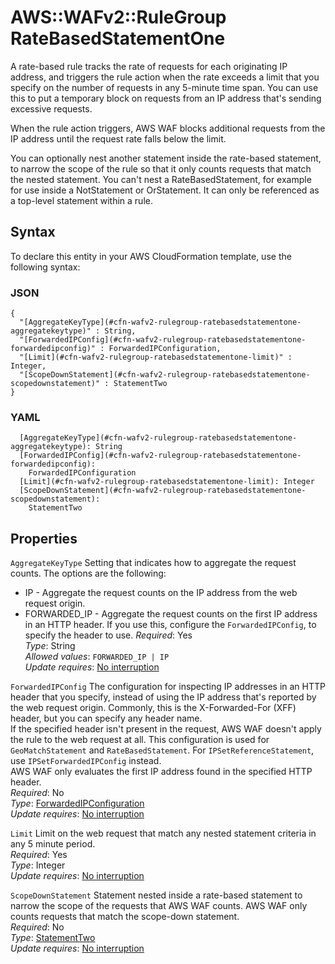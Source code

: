 # AWS::WAFv2::RuleGroup RateBasedStatementOne<a name="aws-properties-wafv2-rulegroup-ratebasedstatementone"></a>

A rate\-based rule tracks the rate of requests for each originating IP address, and triggers the rule action when the rate exceeds a limit that you specify on the number of requests in any 5\-minute time span\. You can use this to put a temporary block on requests from an IP address that's sending excessive requests\. 

 When the rule action triggers, AWS WAF blocks additional requests from the IP address until the request rate falls below the limit\. 

 You can optionally nest another statement inside the rate\-based statement, to narrow the scope of the rule so that it only counts requests that match the nested statement\. You can't nest a RateBasedStatement, for example for use inside a NotStatement or OrStatement\. It can only be referenced as a top\-level statement within a rule\.

## Syntax<a name="aws-properties-wafv2-rulegroup-ratebasedstatementone-syntax"></a>

To declare this entity in your AWS CloudFormation template, use the following syntax:

### JSON<a name="aws-properties-wafv2-rulegroup-ratebasedstatementone-syntax.json"></a>

```
{
  "[AggregateKeyType](#cfn-wafv2-rulegroup-ratebasedstatementone-aggregatekeytype)" : String,
  "[ForwardedIPConfig](#cfn-wafv2-rulegroup-ratebasedstatementone-forwardedipconfig)" : ForwardedIPConfiguration,
  "[Limit](#cfn-wafv2-rulegroup-ratebasedstatementone-limit)" : Integer,
  "[ScopeDownStatement](#cfn-wafv2-rulegroup-ratebasedstatementone-scopedownstatement)" : StatementTwo
}
```

### YAML<a name="aws-properties-wafv2-rulegroup-ratebasedstatementone-syntax.yaml"></a>

```
  [AggregateKeyType](#cfn-wafv2-rulegroup-ratebasedstatementone-aggregatekeytype): String
  [ForwardedIPConfig](#cfn-wafv2-rulegroup-ratebasedstatementone-forwardedipconfig): 
    ForwardedIPConfiguration
  [Limit](#cfn-wafv2-rulegroup-ratebasedstatementone-limit): Integer
  [ScopeDownStatement](#cfn-wafv2-rulegroup-ratebasedstatementone-scopedownstatement): 
    StatementTwo
```

## Properties<a name="aws-properties-wafv2-rulegroup-ratebasedstatementone-properties"></a>

`AggregateKeyType`  <a name="cfn-wafv2-rulegroup-ratebasedstatementone-aggregatekeytype"></a>
Setting that indicates how to aggregate the request counts\. The options are the following:  
+ IP \- Aggregate the request counts on the IP address from the web request origin\.
+ FORWARDED\_IP \- Aggregate the request counts on the first IP address in an HTTP header\. If you use this, configure the `ForwardedIPConfig`, to specify the header to use\. 
*Required*: Yes  
*Type*: String  
*Allowed values*: `FORWARDED_IP | IP`  
*Update requires*: [No interruption](https://docs.aws.amazon.com/AWSCloudFormation/latest/UserGuide/using-cfn-updating-stacks-update-behaviors.html#update-no-interrupt)

`ForwardedIPConfig`  <a name="cfn-wafv2-rulegroup-ratebasedstatementone-forwardedipconfig"></a>
The configuration for inspecting IP addresses in an HTTP header that you specify, instead of using the IP address that's reported by the web request origin\. Commonly, this is the X\-Forwarded\-For \(XFF\) header, but you can specify any header name\.   
If the specified header isn't present in the request, AWS WAF doesn't apply the rule to the web request at all\.
This configuration is used for `GeoMatchStatement` and `RateBasedStatement`\. For `IPSetReferenceStatement`, use `IPSetForwardedIPConfig` instead\.   
AWS WAF only evaluates the first IP address found in the specified HTTP header\.   
*Required*: No  
*Type*: [ForwardedIPConfiguration](aws-properties-wafv2-rulegroup-forwardedipconfiguration.md)  
*Update requires*: [No interruption](https://docs.aws.amazon.com/AWSCloudFormation/latest/UserGuide/using-cfn-updating-stacks-update-behaviors.html#update-no-interrupt)

`Limit`  <a name="cfn-wafv2-rulegroup-ratebasedstatementone-limit"></a>
Limit on the web request that match any nested statement criteria in any 5 minute period\.  
*Required*: Yes  
*Type*: Integer  
*Update requires*: [No interruption](https://docs.aws.amazon.com/AWSCloudFormation/latest/UserGuide/using-cfn-updating-stacks-update-behaviors.html#update-no-interrupt)

`ScopeDownStatement`  <a name="cfn-wafv2-rulegroup-ratebasedstatementone-scopedownstatement"></a>
Statement nested inside a rate\-based statement to narrow the scope of the requests that AWS WAF counts\. AWS WAF only counts requests that match the scope\-down statement\.  
*Required*: No  
*Type*: [StatementTwo](aws-properties-wafv2-rulegroup-statementtwo.md)  
*Update requires*: [No interruption](https://docs.aws.amazon.com/AWSCloudFormation/latest/UserGuide/using-cfn-updating-stacks-update-behaviors.html#update-no-interrupt)